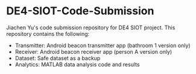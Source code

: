 # DE4-SIOT-Code-Submission
Jiachen Yu's code submission repository for DE4 SIOT project. This repository contains the following:
- Transmitter: Android beacon transmitter app (bathroom 1 version only)
- Receiver: Android beacon receiver app (person A version only)
- Dataset: Safe dataset as a backup
- Analytics: MATLAB data analysis code and results
